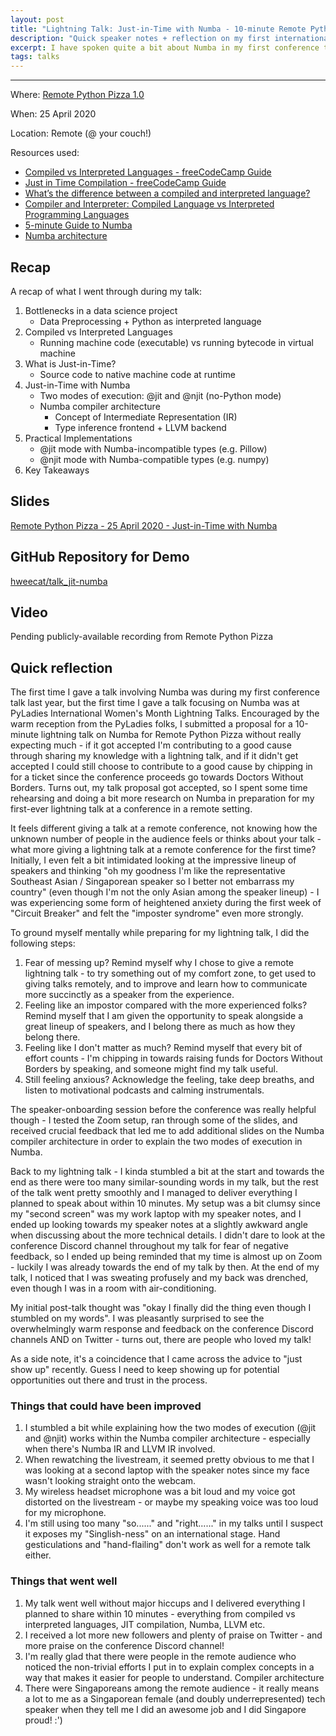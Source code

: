 ```yaml
---
layout: post
title: "Lightning Talk: Just-in-Time with Numba - 10-minute Remote Python Pizza 1.0 version"
description: "Quick speaker notes + reflection on my first international lightning talk at a remote conference"
excerpt: I have spoken quite a bit about Numba in my first conference talk last year, and felt it deserved more attention. Hence, I decided to craft a jam-packed lightning talk that focuses on the non-trivial aspects of Numba - all in 10 minutes!
tags: talks
---
```

---
Where: [Remote Python Pizza 1.0](https://remote.python.pizza/)

When: 25 April 2020

Location: Remote (@ your couch!)

Resources used:
- [Compiled vs Interpreted Languages - freeCodeCamp Guide](https://guide.freecodecamp.org/computer-science/compiled-versus-interpreted-languages/)
- [Just in Time Compilation - freeCodeCamp Guide](https://guide.freecodecamp.org/computer-science/just-in-time-compilation/)
- [What’s the difference between a compiled and interpreted language?](https://www.programmerinterview.com/general-miscellaneous/whats-the-difference-between-a-compiled-and-an-interpreted-language/)
- [Compiler and Interpreter: Compiled Language vs Interpreted Programming Languages](https://www.youtube.com/watch?v=I1f45REi3k4)
- [5-minute Guide to Numba](http://numba.pydata.org/numba-doc/latest/user/5minguide.html)
- [Numba architecture](https://numba.pydata.org/numba-doc/latest/developer/architecture.html)

## Recap

A recap of what I went through during my talk:

1. Bottlenecks in a data science project
    - Data Preprocessing + Python as interpreted language
2. Compiled vs Interpreted Languages
    - Running machine code (executable) vs running bytecode in virtual machine
3. What is Just-in-Time?
    - Source code to native machine code at runtime
4. Just-in-Time with Numba
    - Two modes of execution: @jit and @njit (no-Python mode)
    - Numba compiler architecture
        - Concept of Intermediate Representation (IR)
        - Type inference frontend + LLVM backend
5. Practical Implementations
    - @jit mode with Numba-incompatible types (e.g. Pillow)
    - @njit mode with Numba-compatible types (e.g. numpy)
6. Key Takeaways

## Slides

[Remote Python Pizza - 25 April 2020 - Just-in-Time with Numba](https://docs.google.com/presentation/d/1hX-k6wg7NL3KTS-p4XfFGhea0zUH6pA-nWuR1m8C-s4/edit?usp=sharing)

## GitHub Repository for Demo

[hweecat/talk_jit-numba](https://github.com/hweecat/talk_jit-numba)

## Video

Pending publicly-available recording from Remote Python Pizza

## Quick reflection

The first time I gave a talk involving Numba was during my first conference talk last year, but the first time I gave a talk focusing on Numba was at PyLadies International Women's Month Lightning Talks. Encouraged by the warm reception from the PyLadies folks, I submitted a proposal for a 10-minute lightning talk on Numba for Remote Python Pizza without really expecting much - if it got accepted I'm contributing to a good cause through sharing my knowledge with a lightning talk, and if it didn't get accepted I could still choose to contribute to a good cause by chipping in for a ticket since the conference proceeds go towards Doctors Without Borders. Turns out, my talk proposal got accepted, so I spent some time rehearsing and doing a bit more research on Numba in preparation for my first-ever lightning talk at a conference in a remote setting.

It feels different giving a talk at a remote conference, not knowing how the unknown number of people in the audience feels or thinks about your talk - what more giving a lightning talk at a remote conference for the first time? Initially, I even felt a bit intimidated looking at the impressive lineup of speakers and thinking "oh my goodness I'm like the representative Southeast Asian / Singaporean speaker so I better not embarrass my country" (even though I'm not the only Asian among the speaker lineup) - I was experiencing some form of heightened anxiety during the first week of "Circuit Breaker" and felt the "imposter syndrome" even more strongly.

To ground myself mentally while preparing for my lightning talk, I did the following steps:

1. Fear of messing up? Remind myself why I chose to give a remote lightning talk - to try something out of my comfort zone, to get used to giving talks remotely, and to improve and learn how to communicate more succinctly as a speaker from the experience.
2. Feeling like an impostor compared with the more experienced folks? Remind myself that I am given the opportunity to speak alongside a great lineup of speakers, and I belong there as much as how they belong there.
3. Feeling like I don't matter as much? Remind myself that every bit of effort counts - I'm chipping in towards raising funds for Doctors Without Borders by speaking, and someone might find my talk useful.
4. Still feeling anxious? Acknowledge the feeling, take deep breaths, and listen to motivational podcasts and calming instrumentals.

The speaker-onboarding session before the conference was really helpful though - I tested the Zoom setup, ran through some of the slides, and received crucial feedback that led me to add additional slides on the Numba compiler architecture in order to explain the two modes of execution in Numba.

Back to my lightning talk - I kinda stumbled a bit at the start and towards the end as there were too many similar-sounding words in my talk, but the rest of the talk went pretty smoothly and I managed to deliver everything I planned to speak about within 10 minutes. My setup was a bit clumsy since my "second screen" was my work laptop with my speaker notes, and I ended up looking towards my speaker notes at a slightly awkward angle when discussing about the more technical details. I didn't dare to look at the conference Discord channel throughout my talk for fear of negative feedback, so I ended up being reminded that my time is almost up on Zoom - luckily I was already towards the end of my talk by then. At the end of my talk, I noticed that I was sweating profusely and my back was drenched, even though I was in a room with air-conditioning.

My initial post-talk thought was "okay I finally did the thing even though I stumbled on my words". I was pleasantly surprised to see the overwhelmingly warm response and feedback on the conference Discord channels AND on Twitter - turns out, there are people who loved my talk! 

As a side note, it's a coincidence that I came across the advice to "just show up" recently. Guess I need to keep showing up for potential opportunities out there and trust in the process.

### Things that could have been improved

1. I stumbled a bit while explaining how the two modes of execution (@jit and @njit) works within the Numba compiler architecture - especially when there's Numba IR and LLVM IR involved.
2. When rewatching the livestream, it seemed pretty obvious to me that I was looking at a second laptop with the speaker notes since my face wasn't looking straight onto the webcam.
3. My wireless headset microphone was a bit loud and my voice got distorted on the livestream - or maybe my speaking voice was too loud for my microphone.
4. I'm still using too many "so......" and "right......" in my talks until I suspect it exposes my "Singlish-ness" on an international stage. Hand gesticulations and "hand-flailing" don't work as well for a remote talk either.

### Things that went well

1. My talk went well without major hiccups and I delivered everything I planned to share within 10 minutes - everything from compiled vs interpreted languages, JIT compilation, Numba, LLVM etc.
2. I received a lot more new followers and plenty of praise on Twitter - and more praise on the conference Discord channel!
3. I'm really glad that there were people in the remote audience who noticed the non-trivial efforts I put in to explain complex concepts in a way that makes it easier for people to understand. Compiler architecture
4. There were Singaporeans among the remote audience - it really means a lot to me as a Singaporean female (and doubly underrepresented) tech speaker when they tell me I did an awesome job and I did Singapore proud! :')